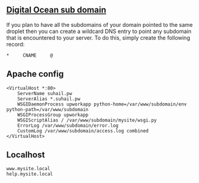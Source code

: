 ## [Digital Ocean sub domain](https://www.digitalocean.com/community/questions/automatically-create-users-subdomain-with-sub-folders-in-do-with-nginx)

If you plan to have all the subdomains of your domain pointed to the same droplet then you can create a wildcard DNS entry to point any subdomain that is encountered to your server. To do this, simply create the following record:

	*     CNAME     @

## Apache config

	<VirtualHost *:80>
	    ServerName suhail.pw
	    ServerAlias *.suhail.pw
	    WSGIDaemonProcess upworkapp python-home=/var/www/subdomain/env python-path=/var/www/subdomain
	    WSGIProcessGroup upworkapp
	    WSGIScriptAlias / /var/www/subdomain/mysite/wsgi.py
	    ErrorLog /var/www/subdomain/error.log
	    CustomLog /var/www/subdomain/access.log combined
	</VirtualHost>


## Localhost

	www.mysite.local
	help.mysite.local
